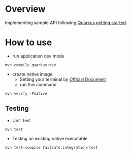 # Overview
Implementing sample API following [Quarkus getting started](https://quarkus.io/get-started/).

# How to use
- run application dev mode
```
mvn compile quarkus:dev
```

- create native image
    - Setting your terminal by [Official Document](https://quarkus.io/guides/building-native-image)
    - run this command
 ```
mvn verify -Pnative
```

## Testing
- Unit Test
```
mvn test
```

- Testing an existing native executable
```
mvn test-compile failsafe:integration-test
```